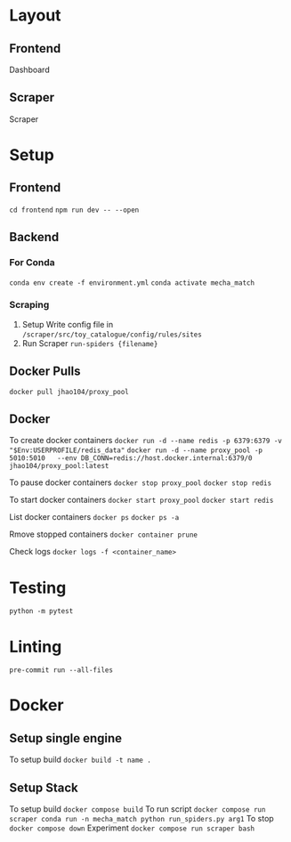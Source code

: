 # Layout
## Frontend
Dashboard
## Scraper
Scraper
# Setup
## Frontend
```cd frontend```
```npm run dev -- --open```
## Backend
### For Conda
```conda env create -f environment.yml```
```conda activate mecha_match```
### Scraping
1. Setup Write config file in ```/scraper/src/toy_catalogue/config/rules/sites```
2. Run Scraper
```run-spiders {filename}```
## Docker Pulls
```docker pull jhao104/proxy_pool```

## Docker
To create docker containers
```docker run -d --name redis -p 6379:6379 -v "$Env:USERPROFILE/redis_data"```
```docker run -d --name proxy_pool -p 5010:5010   --env DB_CONN=redis://host.docker.internal:6379/0   jhao104/proxy_pool:latest```

To pause docker containers
```docker stop proxy_pool```
```docker stop redis```

To start docker containers
```docker start proxy_pool```
```docker start redis```

List docker containers
```docker ps```
```docker ps -a```

Rmove stopped containers
```docker container prune```

Check logs 
```docker logs -f <container_name>```

# Testing
```python -m pytest```

# Linting
```pre-commit run --all-files```

# Docker
## Setup single engine
To setup build
```docker build -t name .```

## Setup Stack
To setup build
```docker compose build```
To run script
```docker compose run scraper conda run -n mecha_match python run_spiders.py arg1```
To stop
```docker compose down```
Experiment
```docker compose run scraper bash```